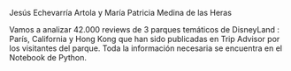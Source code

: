 Jesús Echevarría Artola y María Patricia Medina de las Heras

Vamos a analizar 42.000 reviews de 3 parques temáticos de DisneyLand : París, California y Hong Kong que han sido publicadas en Trip Advisor por los visitantes del parque.
Toda la información necesaria se encuentra en el Notebook de Python.
